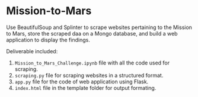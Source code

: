 # Mission-to-Mars
Use BeautifulSoup and Splinter to scrape websites pertaining to the Mission to Mars, store the scraped daa on a Mongo database, and build a web application to display the findings.

Deliverable included:
1. `Mission_to_Mars_Challenge.ipynb` file with all the code used for scraping.
2. `scraping.py` file for scraping websites in a structured format.
3. `app.py` file for the code of web application using Flask.
4. `index.html` file in the template folder for output formating.

